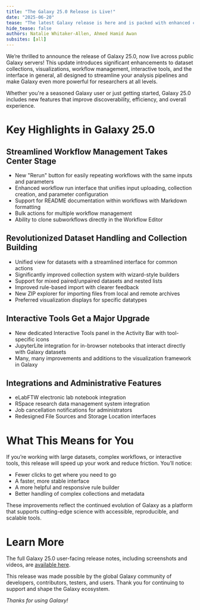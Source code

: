 ```yaml
---
title: "The Galaxy 25.0 Release is Live!"
date: "2025-06-20"
tease: "The latest Galaxy release is here and is packed with enhanced collection capabilities, streamlined workflow management, interactive tools and visualizations improvements, and new integrations to accelerate your research."
hide_tease: false
authors: Natalie Whitaker-Allen, Ahmed Hamid Awan
subsites: [all]
---
```


We’re thrilled to announce the release of Galaxy 25.0, now live across public Galaxy servers\! This update introduces significant enhancements to dataset collections, visualizations, workflow management, interactive tools, and the interface in general, all designed to streamline your analysis pipelines and make Galaxy even more powerful for researchers at all levels.

Whether you're a seasoned Galaxy user or just getting started, Galaxy 25.0 includes new features that improve discoverability, efficiency, and overall experience.

# Key Highlights in Galaxy 25.0

## Streamlined Workflow Management Takes Center Stage

* New "Rerun" button for easily repeating workflows with the same inputs and parameters
* Enhanced workflow run interface that unifies input uploading, collection creation, and parameter configuration
* Support for README documentation within workflows with Markdown formatting
* Bulk actions for multiple workflow management
* Ability to clone subworkflows directly in the Workflow Editor

## Revolutionized Dataset Handling and Collection Building

* Unified view for datasets with a streamlined interface for common actions
* Significantly improved collection system with wizard-style builders
* Support for mixed paired/unpaired datasets and nested lists
* Improved rule-based import with clearer feedback
* New ZIP explorer for importing files from local and remote archives
* Preferred visualization displays for specific datatypes

## Interactive Tools Get a Major Upgrade

* New dedicated Interactive Tools panel in the Activity Bar with tool-specific icons
* JupyterLite integration for in-browser notebooks that interact directly with Galaxy datasets
* Many, many improvements and additions to the visualization framework in Galaxy

## Integrations and Administrative Features

* eLabFTW electronic lab notebook integration
* RSpace research data management system integration
* Job cancellation notifications for administrators
* Redesigned File Sources and Storage Location interfaces

# What This Means for You

If you’re working with large datasets, complex workflows, or interactive tools, this release will speed up your work and reduce friction. You’ll notice:

* Fewer clicks to get where you need to go  
* A faster, more stable interface  
* A more helpful and responsive rule builder  
* Better handling of complex collections and metadata

These improvements reflect the continued evolution of Galaxy as a platform that supports cutting-edge science with accessible, reproducible, and scalable tools.

# Learn More

The full Galaxy 25.0 user-facing release notes, including screenshots and videos, are [available here](https://docs.galaxyproject.org/en/master/releases/25.0_announce_user.html).

This release was made possible by the global Galaxy community of developers, contributors, testers, and users. Thank you for continuing to support and shape the Galaxy ecosystem.

*Thanks for using Galaxy\!*
